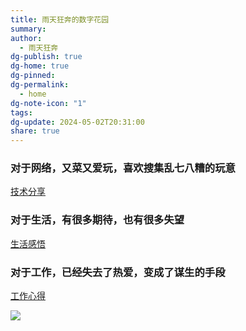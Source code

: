 ```yaml
---  
title: 雨天狂奔的数字花园  
summary:   
author:  
  - 雨天狂奔  
dg-publish: true  
dg-home: true  
dg-pinned:   
dg-permalink:  
  - home  
dg-note-icon: "1"  
tags:   
dg-update: 2024-05-02T20:31:00  
share: true  
---  
```

  
### 对于网络，又菜又爱玩，喜欢搜集乱七八糟的玩意  
  
[技术分享](https://www.24811213.xyz/%E6%8A%80%E6%9C%AF%E5%88%86%E4%BA%AB/)  
### 对于生活，有很多期待，也有很多失望  
  
[生活感悟](https://www.24811213.xyz/%E6%8A%80%E6%9C%AF%E5%88%86%E4%BA%AB/)  
### 对于工作，已经失去了热爱，变成了谋生的手段  
  
[工作心得](https://www.24811213.xyz/%E6%8A%80%E6%9C%AF%E5%88%86%E4%BA%AB/)  
  
![](https://fastly.jsdelivr.net/gh/yutian81/giscus@main/img/17146529111031714652910621.png)